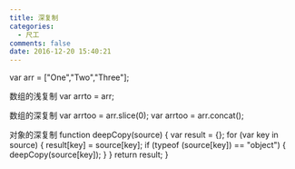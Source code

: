 ```yaml
---
title: 深复制
categories: 
  - 尺工
comments: false
date: 2016-12-20 15:40:21
---
```

<p></p>
<!-- more -->
var arr = ["One","Two","Three"];


数组的浅复制
var arrto = arr;

数组的深复制
var arrtoo = arr.slice(0);
var arrtoo = arr.concat();

对象的深复制
function deepCopy(source) {
	var result = {};
	for (var key in source) {
		result[key] = source[key];
		if (typeof (source[key]) == "object") {
			deepCopy(source[key]);
		}
	}
	return result;
}